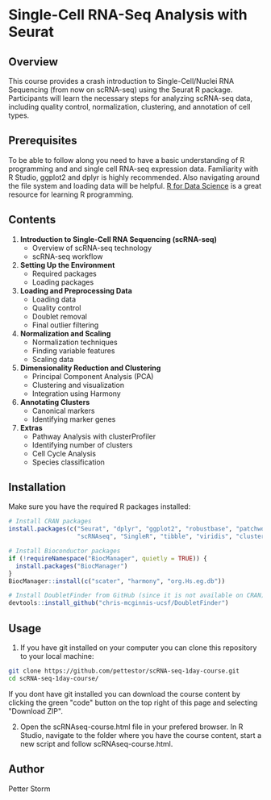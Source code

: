 # Single-Cell RNA-Seq Analysis with Seurat

## Overview

This course provides a crash introduction to Single-Cell/Nuclei RNA Sequencing (from now on scRNA-seq) using the Seurat R package. Participants will learn the necessary steps for analyzing scRNA-seq data, including quality control, normalization, clustering, and annotation of cell types.

## Prerequisites

To be able to follow along you need to have a basic understanding of R programming and and single cell RNA-seq expression data. Familiarity with R Studio, ggplot2 and dplyr is highly recommended. Also navigating around the file system and loading data will be helpful. [R for Data Science](https://r4ds.hadley.nz/) is a great resource for learning R programming.

## Contents

1.  **Introduction to Single-Cell RNA Sequencing (scRNA-seq)**
    -   Overview of scRNA-seq technology
    -   scRNA-seq workflow
2.  **Setting Up the Environment**
    -   Required packages
    -   Loading packages
3.  **Loading and Preprocessing Data**
    -   Loading data
    -   Quality control
    -   Doublet removal
    -   Final outlier filtering
4.  **Normalization and Scaling**
    -   Normalization techniques
    -   Finding variable features
    -   Scaling data
5.  **Dimensionality Reduction and Clustering**
    -   Principal Component Analysis (PCA)
    -   Clustering and visualization
    -   Integration using Harmony
6.  **Annotating Clusters**
    -   Canonical markers
    -   Identifying marker genes
7. **Extras**
    -   Pathway Analysis with clusterProfiler
    -   Identifying number of clusters
    -   Cell Cycle Analysis
    -   Species classification


## Installation

Make sure you have the required R packages installed:

``` r
# Install CRAN packages
install.packages(c("Seurat", "dplyr", "ggplot2", "robustbase", "patchwork","devtools", 
                   "scRNAseq", "SingleR", "tibble", "viridis", "clusterProfiler"))

# Install Bioconductor packages
if (!requireNamespace("BiocManager", quietly = TRUE)) {
  install.packages("BiocManager")
}
BiocManager::install(c("scater", "harmony", "org.Hs.eg.db"))

# Install DoubletFinder from GitHub (since it is not available on CRAN)
devtools::install_github("chris-mcginnis-ucsf/DoubletFinder")
```

## Usage

1.  If you have git installed on your computer you can clone this repository to your local machine:

``` bash
git clone https://github.com/pettestor/scRNA-seq-1day-course.git
cd scRNA-seq-1day-course/
```

If you dont have git installed you can download the course content by clicking the green "code" button on the top right of this page and selecting "Download ZIP". 

2.  Open the scRNAseq-course.html file in your prefered browser. In R Studio, navigate to the folder where you have the course content, start a new script and follow scRNAseq-course.html.


## Author

Petter Storm
